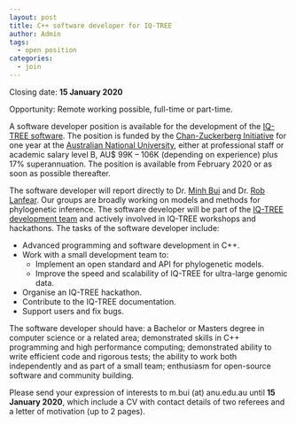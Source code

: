```yaml
---
layout: post
title: C++ software developer for IQ-TREE
author: Admin
tags:
  - open position
categories: 
  - join
---
```


Closing date: **15 January 2020**

Opportunity: Remote working possible, full-time or part-time.

A software developer position is available for the development of the [IQ-TREE software](http://www.iqtree.org). The position is funded by the [Chan-Zuckerberg Initiative](https://chanzuckerberg.com) for one year at the [Australian National University](https://www.anu.edu.au), either at professional staff or academic salary level B, AU$ 99K – 106K (depending on experience) plus 17% superannuation. The position is available from February 2020 or as soon as possible thereafter.

The software developer will report directly to Dr. [Minh Bui](https://bqminh.github.io) and Dr. [Rob Lanfear](https://www.robertlanfear.com). Our groups are broadly working on models and methods for phylogenetic inference. The software developer will be part of the [IQ-TREE development team](http://www.iqtree.org/about/) and actively involved in IQ-TREE workshops and hackathons. The tasks of the software developer include:

* Advanced programming and software development in C++.
* Work with a small development team to:
	* Implement an open standard and API for phylogenetic models.
	* Improve the speed and scalability of IQ-TREE for ultra-large genomic data.
* Organise an IQ-TREE hackathon.
* Contribute to the IQ-TREE documentation.
* Support users and fix bugs.

The software developer should have: a Bachelor or Masters degree in computer science or a related area; demonstrated skills in C++ programming and high performance computing; demonstrated ability to write efficient code and rigorous tests; the ability to work both independently and as part of a small team; enthusiasm for open-source software and community building.

Please send your expression of interests to m.bui (at) anu.edu.au until **15 January 2020**, which include a CV with contact details of two referees and a letter of motivation (up to 2 pages). 

